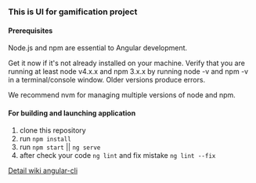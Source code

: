 ### This is UI for gamification project

#### Prerequisites

Node.js and npm are essential to Angular development.

Get it now if it's not already installed on your machine.
Verify that you are running at least node v4.x.x and npm 3.x.x by running node -v and npm -v in a terminal/console window. Older versions produce errors.

We recommend nvm for managing multiple versions of node and npm.

#### For building and launching application

 1. clone this repository
 2. run ``npm install``
 3. run ``npm start`` || ``ng serve``
 4. after check your code ``ng lint`` and fix mistake ``ng lint --fix ``

 [Detail wiki  angular-cli](https://github.com/angular/angular-cli/wiki)
